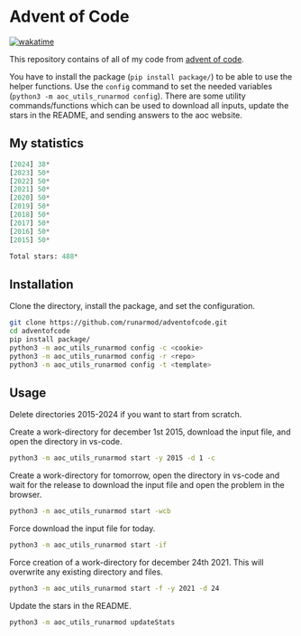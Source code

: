 # Advent of Code

[![wakatime](https://wakatime.com/badge/user/4196dd87-492b-41f6-b435-4745a3d9200d/project/e525481b-ae87-4c3d-8306-fdc04898c825.svg)](https://wakatime.com/badge/user/4196dd87-492b-41f6-b435-4745a3d9200d/project/e525481b-ae87-4c3d-8306-fdc04898c825)

This repository contains of all of my code from [advent of code](https://adventofcode.com/).

You have to install the package (`pip install package/`) to be able to use the helper functions. Use the `config` command to set the needed variables (`python3 -m aoc_utils_runarmod config`). There are some utility commands/functions which can be used to download all inputs, update the stars in the README, and sending answers to the aoc website.

## My statistics

<!-- START STATS -->
```py
[2024] 38*
[2023] 50*
[2022] 50*
[2021] 50*
[2020] 50*
[2019] 50*
[2018] 50*
[2017] 50*
[2016] 50*
[2015] 50*

Total stars: 488*
```
<!-- END STATS -->

## Installation

Clone the directory, install the package, and set the configuration.

```bash
git clone https://github.com/runarmod/adventofcode.git
cd adventofcode
pip install package/
python3 -m aoc_utils_runarmod config -c <cookie>
python3 -m aoc_utils_runarmod config -r <repo>
python3 -m aoc_utils_runarmod config -t <template>
```

## Usage

Delete directories 2015-2024 if you want to start from scratch.

Create a work-directory for december 1st 2015, download the input file, and open the directory in vs-code.

```bash
python3 -m aoc_utils_runarmod start -y 2015 -d 1 -c
```

Create a work-directory for tomorrow, open the directory in vs-code and wait for the release to download the input file and open the problem in the browser.

```bash
python3 -m aoc_utils_runarmod start -wcb
```

Force download the input file for today.

```bash
python3 -m aoc_utils_runarmod start -if
```

Force creation of a work-directory for december 24th 2021. This will overwrite any existing directory and files.

```bash
python3 -m aoc_utils_runarmod start -f -y 2021 -d 24
```

Update the stars in the README.

```bash
python3 -m aoc_utils_runarmod updateStats
```

